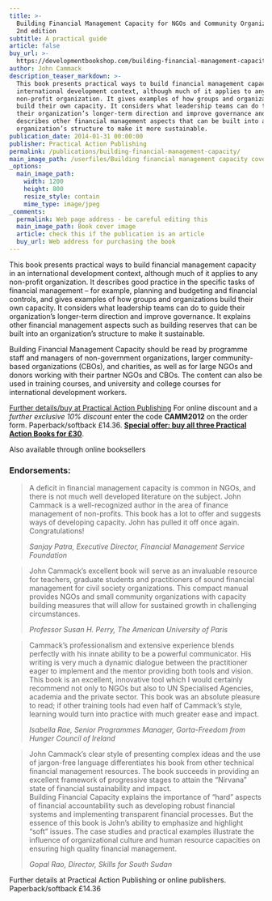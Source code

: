 ```yaml
---
title: >-
  Building Financial Management Capacity for NGOs and Community Organizations,
  2nd edition
subtitle: A practical guide
article: false
buy_url: >-
  https://developmentbookshop.com/building-financial-management-capacity-for-ngos-and-community-organizations
author: John Cammack
description_teaser_markdown: >-
  This book presents practical ways to build financial management capacity in an
  international development context, although much of it applies to any
  non-profit organization. It gives examples of how groups and organizations
  build their own capacity. It considers what leadership teams can do to guide
  their organization’s longer-term direction and improve governance and it
  describes other financial management aspects that can be built into an
  organization’s structure to make it more sustainable.
publication_date: 2014-01-31 00:00:00
publisher: Practical Action Publishing
permalink: /publications/building-financial-management-capacity/
main_image_path: /userfiles/Building financial management capacity cover Jan 2014(1).jpg
_options:
  main_image_path:
    width: 1200
    height: 800
    resize_style: contain
    mime_type: image/jpeg
_comments:
  permalink: Web page address - be careful editing this
  main_image_path: Book cover image
  article: check this if the publication is an article
  buy_url: Web address for purchasing the book
---
```


This book presents practical ways to build financial management capacity in an international development context, although much of it applies to any non-profit organization. It describes good practice in the specific tasks of  financial management – for example, planning and budgeting and financial controls, and gives examples of how groups and organizations build their own capacity. It considers what leadership teams can do to guide their organization’s longer-term direction and improve governance. It explains other financial management aspects such as building reserves that can be built into an organization’s structure to make it sustainable.

Building Financial Management Capacity should be read by programme staff and managers of non-government organizations, larger community-based organizations (CBOs), and charities, as well as for large NGOs and donors working with their partner NGOs and CBOs. The content can also be used in training courses, and university and college courses for international development workers.

[Further details/buy at Practical Action Publishing](http://developmentbookshop.com/building-financial-management-capacity-for-ngos-and-community-organizations) For online discount and a *further exclusive 10% discount* enter the code **CAMM2012** on the order form. Paperback/softback £14.36.  **[Special offer: buy all three Practical Action Books for £30](http://developmentbookshop.com/cammack-special-offer)**.

Also available through online booksellers

### Endorsements:

> A deficit in financial management capacity is common in NGOs, and there is not much well developed literature on the subject. John Cammack is a well-recognized author in the area of finance management of non-profits. This book has a lot to offer and suggests ways of developing capacity. John has pulled it off once again. Congratulations!
>
>
> <cite>Sanjay Patra, Executive Director, Financial Management Service Foundation</cite>

> John Cammack’s excellent book will serve as an invaluable resource for teachers, graduate students and practitioners of sound financial management for civil society organizations. This compact manual provides NGOs and small community organizations with capacity building measures that will allow for sustained growth in challenging circumstances.
>
>
> <cite>Professor Susan H. Perry, The American University of Paris</cite>

> Cammack’s professionalism and extensive experience blends perfectly with his innate ability to be a powerful communicator. His writing is very much a dynamic dialogue between the practitioner eager to implement and the mentor providing both tools and vision.<br>This book is an excellent, innovative tool which I would certainly recommend not only to NGOs but also to UN Specialised Agencies, academia and the private sector. This book was an absolute pleasure to read; if other training tools had even half of Cammack’s style, learning would turn into practice with much greater ease and impact.
>
>
> <cite>Isabella Rae, Senior Programmes Manager, Gorta-Freedom from Hunger Council of Ireland</cite>

> John Cammack’s clear style of presenting complex ideas and the use of jargon-free language differentiates his book from other technical financial management resources. The book succeeds in providing an excellent framework of progressive stages to attain the “Nirvana” state of financial sustainability and impact.<br>Building Financial Capacity explains the importance of “hard” aspects of financial accountability such as developing robust financial systems and implementing transparent financial processes. But the essence of this book is John’s ability to emphasize and highlight “soft” issues. The case studies and practical examples illustrate the influence of organizational culture and human resource capacities on ensuring high quality financial management.
>
>
> <cite>Gopal Rao, Director, Skills for South Sudan</cite>

Further details at Practical Action Publishing or online publishers. Paperback/softback £14.36